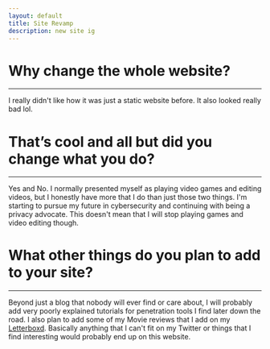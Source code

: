 ```yaml
---
layout: default
title: Site Revamp
description: new site ig
---
```



# Why change the whole website?
---
I really didn't like how it was just a static website before. It also looked really bad lol.

# That’s cool and all but did you change what you do?
---
Yes and No.
     I normally presented myself as playing video games and editing videos, but I honestly have more that I do than just those two things.
I'm starting to pursue my future in cybersecurity and continuing with being a privacy advocate.
This doesn't mean that I will stop playing games and video editing though.

# What other things do you plan to add to your site?
---
Beyond just a blog that nobody will ever find or care about, I will probably add very poorly explained tutorials for penetration tools I find later down the road. I also plan to add some of my Movie reviews that I add on my [Letterboxd](https://letterboxd.com/Floofie/).
Basically anything that I can't fit on my Twitter or things that I find interesting would probably end up on this website.